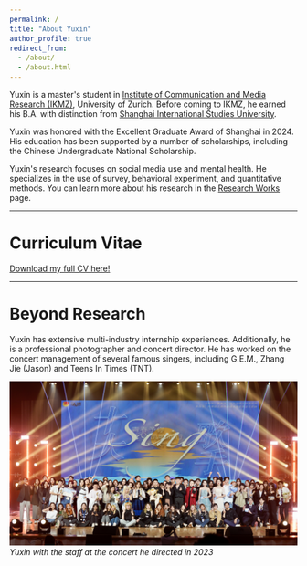 ```yaml
---
permalink: /
title: "About Yuxin"
author_profile: true
redirect_from: 
  - /about/
  - /about.html
---
```


Yuxin is a master's student in [Institute of Communication and Media Research (IKMZ)](https://www.ikmz.uzh.ch/en.html), University of Zurich. Before coming to IKMZ, he earned his B.A. with distinction from [Shanghai International Studies University](https://en.shisu.edu.cn/). 

Yuxin was honored with the Excellent Graduate Award of Shanghai in 2024. His education has been supported by a number of scholarships, including the Chinese Undergraduate National Scholarship.

Yuxin's research focuses on social media use and mental health. He specializes in the use of survey, behavioral experiment, and quantitative methods. You can learn more about his research in the [Research Works](https://yuxin2003.github.io/research/) page.

---

Curriculum Vitae
===

[Download my full CV here!](files/YuxinChen_CV_May25.pdf)

---

Beyond Research
======
Yuxin has extensive multi-industry internship experiences. Additionally, he is a professional photographer and concert director. He has worked on the concert management of several famous singers, including G.E.M., Zhang Jie (Jason) and Teens In Times (TNT).

![](images/concert.JPG)
*Yuxin with the staff at the concert he directed in 2023*  



